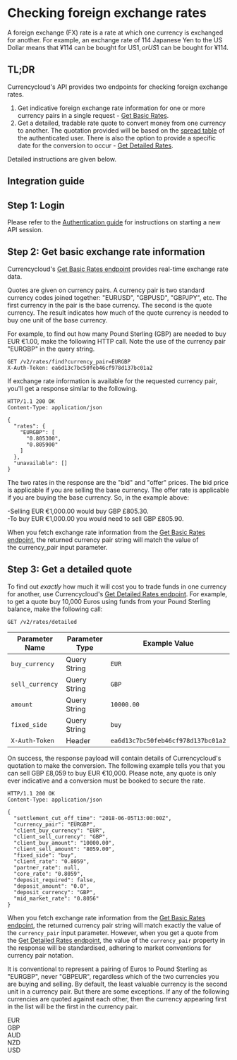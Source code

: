 [_metadata_:menu_title]:- "Checking foreign exchange rates"
[_metadata_:order]:- "7"

# Checking foreign exchange rates

A foreign exchange (FX) rate is a rate at which one currency is exchanged for another. For example, an exchange rate of 114 Japanese Yen to the US Dollar means that ¥114 can be bought for US$1, or US$1 can be bought for ¥114.


## TL;DR
Currencycloud's API provides two endpoints for checking foreign exchange rates.
1.  Get indicative foreign exchange rate information for one or more currency pairs in a single request - [Get Basic Rates](/api-reference/#get-basic-rates).
2.  Get a detailed, tradable rate quote to convert money from one currency to another. The quotation provided will be based on the [spread table](/guides/integration-guides/adding-an-fx-spread) of the authenticated user. There is also the option to provide a specific date for the conversion to occur - [Get Detailed Rates](/api-reference/#get-detailed-rates).

Detailed instructions are given below.


## Integration guide

## Step 1: Login

Please refer to the [Authentication guide](/guides/integration-guides/authentication) for instructions on starting a new API session.

## Step 2: Get basic exchange rate information

Currencycloud's [Get Basic Rates endpoint](/api-reference/#get-basic-rates) provides real-time exchange rate data.

Quotes are given on currency pairs. A currency pair is two standard currency codes joined together: "EURUSD", "GBPUSD", "GBPJPY", etc. The first currency in the pair is the base currency. The second is the quote currency. The result indicates how much of the quote currency is needed to buy one unit of the base currency.

For example, to find out how many Pound Sterling (GBP) are needed to buy EUR €1.00, make the following HTTP call. Note the use of the currency pair "EURGBP" in the query string.

```
GET /v2/rates/find?currency_pair=EURGBP
X-Auth-Token: ea6d13c7bc50feb46cf978d137bc01a2

```

If exchange rate information is available for the requested currency pair, you'll get a response similar to the following.

```
HTTP/1.1 200 OK
Content-Type: application/json

{
  "rates": {
    "EURGBP": [
      "0.805300",
      "0.805900"
    ]
  },
  "unavailable": []
}

```

The two rates in the response are the "bid" and "offer" prices. The bid price is applicable if you are selling the base currency. The offer rate is applicable if you are buying the base currency. So, in the example above:

-Selling EUR €1,000.00 would buy GBP £805.30.  
-To buy EUR €1,000.00 you would need to sell GBP £805.90.

When you fetch exchange rate information from the [Get Basic Rates endpoint](/api-reference/#get-basic-rates), the returned currency pair string will match the value of the currency_pair input parameter. 

## Step 3: Get a detailed quote

To find out *exactly* how much it will cost you to trade funds in one currency for another, use Currencycloud's [Get Detailed Rates endpoint](/api-reference/#get-detailed-rates). For example, to get a quote buy 10,000 Euros using funds from your Pound Sterling balance, make the following call:

`GET /v2/rates/detailed`

| Parameter Name | Parameter Type | Example Value |
| --- | --- | --- |
| `buy_currency` | Query String | `EUR` |
| `sell_currency` | Query String | `GBP` |
| `amount` | Query String | `10000.00` |
| `fixed_side` | Query String | `buy` |
| `X-Auth-Token` | Header | `ea6d13c7bc50feb46cf978d137bc01a2` |

On success, the response payload will contain details of Currencycloud's quotation to make the conversion. The following example tells you that you can sell GBP £8,059 to buy EUR €10,000. Please note, any quote is only ever indicative and a conversion must be booked to secure the rate.

```
HTTP/1.1 200 OK
Content-Type: application/json

{
  "settlement_cut_off_time": "2018-06-05T13:00:00Z",
  "currency_pair": "EURGBP",
  "client_buy_currency": "EUR",
  "client_sell_currency": "GBP",
  "client_buy_amount": "10000.00",
  "client_sell_amount": "8059.00",
  "fixed_side": "buy",
  "client_rate": "0.8059",
  "partner_rate": null,
  "core_rate": "0.8059",
  "deposit_required": false,
  "deposit_amount": "0.0",
  "deposit_currency": "GBP",
  "mid_market_rate": "0.8056"
}

```

When you fetch exchange rate information from the [Get Basic Rates endpoint](/api-reference/#get-basic-rates), the returned currency pair string will match exactly the value of the `currency_pair` input parameter. However, when you get a quote from the [Get Detailed Rates endpoint](/api-reference/#get-detailed-rates), the value of the `currency_pair` property in the response will be standardised, adhering to market conventions for currency pair notation.

It is conventional to represent a pairing of Euros to Pound Sterling as "EURGBP", never "GBPEUR", regardless which of the two currencies you are buying and selling. By default, the least valuable currency is the second unit in a currency pair. But there are some exceptions. If any of the following currencies are quoted against each other, then the currency appearing first in the list will be the first in the currency pair.

EUR  
GBP  
AUD  
NZD  
USD
